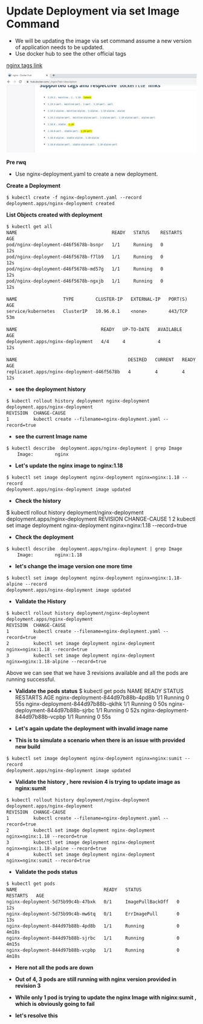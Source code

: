 #  Update Deployment via set Image Command 

- We will be updating the image via set command  assume a new version of application needs to be updated.
- Use docker hub to see the other official tags 

[nginx tags link](https://hub.docker.com/_/nginx?tab=description)

![alt](nginx-image-tags.JPG)

**Pre rwq**

- Use nginx-deployment.yaml  to create a new deployment.

**Create a Deployment**
```
$ kubectl create -f nginx-deployment.yaml --record
deployment.apps/nginx-deployment created
```

**List Objects created with deployment**
```
$ kubectl get all
NAME                                   READY   STATUS    RESTARTS   AGE
pod/nginx-deployment-d46f5678b-bsnpr   1/1     Running   0          12s
pod/nginx-deployment-d46f5678b-f7lb9   1/1     Running   0          12s
pod/nginx-deployment-d46f5678b-md57g   1/1     Running   0          12s
pod/nginx-deployment-d46f5678b-ngxjb   1/1     Running   0          12s

NAME                 TYPE        CLUSTER-IP   EXTERNAL-IP   PORT(S)   AGE
service/kubernetes   ClusterIP   10.96.0.1    <none>        443/TCP   53m

NAME                               READY   UP-TO-DATE   AVAILABLE   AGE
deployment.apps/nginx-deployment   4/4     4            4           12s

NAME                                         DESIRED   CURRENT   READY   AGE
replicaset.apps/nginx-deployment-d46f5678b   4         4         4       12s

```

- **see the deployment history**
```
$ kubectl rollout history deployment nginx-deployment
deployment.apps/nginx-deployment
REVISION  CHANGE-CAUSE
1         kubectl create --filename=nginx-deployment.yaml --record=true

```
- **see the current Image name**
```
$ kubectl describe  deployment.apps/nginx-deployment | grep Image
    Image:        nginx
```


- **Let's update the nginx image to nginx:1.18**

```
$ kubectl set image deployment nginx-deployment nginx=nginx:1.18 --record
deployment.apps/nginx-deployment image updated

```

- **Check the history**

$ kubectl rollout history deployment/nginx-deployment
deployment.apps/nginx-deployment
REVISION  CHANGE-CAUSE
1         <none>
2         kubectl set image deployment nginx-deployment nginx=nginx:1.18 --record=true

- **Check the deployment**
```
$ kubectl describe  deployment.apps/nginx-deployment | grep Image
    Image:        nginx:1.18
```

- **let's change the image version one more time**
```
$ kubectl set image deployment nginx-deployment nginx=nginx:1.18-alpine --record
deployment.apps/nginx-deployment image updated
```

- **Validate the History**

```
$ kubectl rollout history deployment/nginx-deployment
deployment.apps/nginx-deployment
REVISION  CHANGE-CAUSE
1         kubectl create --filename=nginx-deployment.yaml --record=true
2         kubectl set image deployment nginx-deployment nginx=nginx:1.18 --record=true
3         kubectl set image deployment nginx-deployment nginx=nginx:1.18-alpine --record=true
```

Above we can see that we have 3 revisions available and all the pods are running successful. 

- **Validate the pods status**
$ kubectl get pods
NAME                                READY   STATUS    RESTARTS   AGE
nginx-deployment-844d97b88b-4pd8b   1/1     Running   0          55s
nginx-deployment-844d97b88b-qklhk   1/1     Running   0          50s
nginx-deployment-844d97b88b-sjrbc   1/1     Running   0          52s
nginx-deployment-844d97b88b-vcpbp   1/1     Running   0          55s


- **Let's again update the deployment with invalid image name**
- **This is to simulate a scenario when there is an issue with provided new build** 

```
$ kubectl set image deployment nginx-deployment nginx=nginx:sumit --record
deployment.apps/nginx-deployment image updated
```

- **Validate the  history , here revision 4 is trying to update image as nginx:sumit**
```
$ kubectl rollout history deployment/nginx-deployment
deployment.apps/nginx-deployment
REVISION  CHANGE-CAUSE
1         kubectl create --filename=nginx-deployment.yaml --record=true
2         kubectl set image deployment nginx-deployment nginx=nginx:1.18 --record=true
3         kubectl set image deployment nginx-deployment nginx=nginx:1.18-alpine --record=true
4         kubectl set image deployment nginx-deployment nginx=nginx:sumit --record=true
```

- **Validate the pods status**
```
$ kubectl get pods
NAME                                READY   STATUS             RESTARTS   AGE
nginx-deployment-5d75b99c4b-47bxk   0/1     ImagePullBackOff   0          12s
nginx-deployment-5d75b99c4b-mw6tq   0/1     ErrImagePull       0          13s
nginx-deployment-844d97b88b-4pd8b   1/1     Running            0          4m18s
nginx-deployment-844d97b88b-sjrbc   1/1     Running            0          4m15s
nginx-deployment-844d97b88b-vcpbp   1/1     Running            0          4m18s
```

- **Here not all the pods are down**
- **Out of 4, 3 pods are still running with nginx version provided in revision 3**
- **While only 1 pod is trying to update the nginx Image with niginx:sumit , which is obviously going to fail**


- **let's resolve this**

